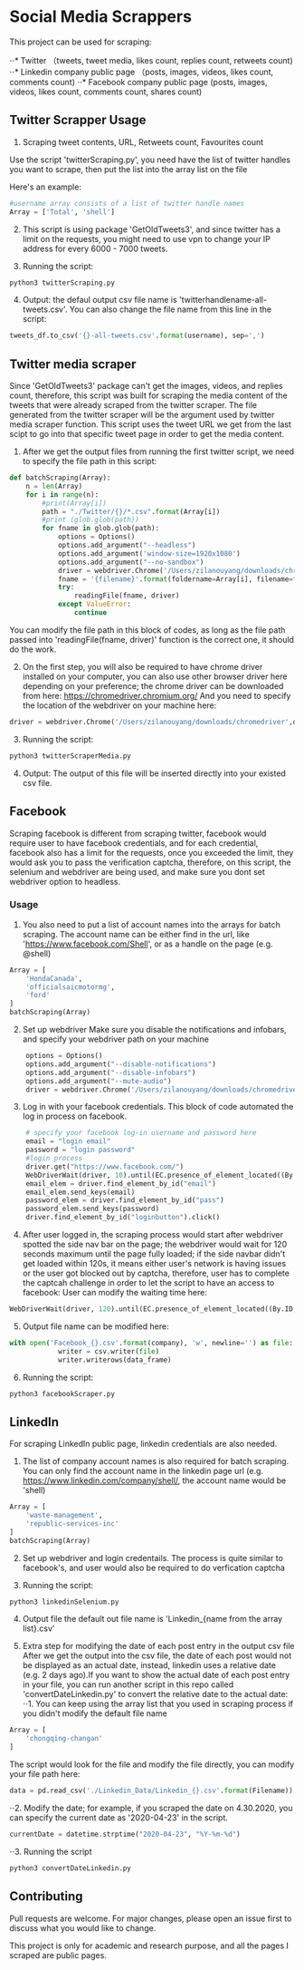 # Social Media Scrappers 

This project can be used for scraping:

⋅⋅* Twitter （tweets, tweet media, likes count, replies count, retweets count)
⋅⋅* Linkedin company public page （posts, images, videos, likes count, comments count)
⋅⋅* Facebook company public page (posts, images, videos, likes count, comments count, shares count)

## Twitter Scrapper Usage

1. Scraping tweet contents, URL, Retweets count, Favourites count

Use the script 'twitterScraping.py', you need have the list of twitter handles you want to scrape, then put the list into the array list on the file

Here's an example:
```python
#username array consists of a list of twitter handle names
Array = ['Total', 'shell']
```

2. This script is using package 'GetOldTweets3', and since twitter has a limit on the requests, you might need to use vpn to change your IP address for every 6000 - 7000 tweets.

3. Running the script: 
```bash
python3 twitterScraping.py
```

4. Output:
the defaul output csv file name is 'twitterhandlename-all-tweets.csv'. 
You can also change the file name from this line in the script:
```python
tweets_df.to_csv('{}-all-tweets.csv'.format(username), sep=',')
```

## Twitter media scraper

Since 'GetOldTweets3' package can't get the images, videos, and replies count, therefore, this script was built for scraping the media content of the tweets that were already scraped from the twitter scraper. The file generated from the twitter scraper will be the argument used by twitter media scraper function. This script uses the tweet URL we get from the last scipt to go into that specific tweet page in order to get the media content.

1. After we get the output files from running the first twitter script, we need to specify the file path in this script:
```python
def batchScraping(Array):
    n = len(Array)
    for i in range(n):
        #print(Array[i])
        path = "./Twitter/{}/*.csv".format(Array[i])
        #print (glob.glob(path))
        for fname in glob.glob(path):
            options = Options()
            options.add_argument("--headless")  
            options.add_argument('window-size=1920x1080')
            options.add_argument("--no-sandbox")
            driver = webdriver.Chrome('/Users/zilanouyang/downloads/chromedriver',options=options)
            fname = '{filename}'.format(foldername=Array[i], filename=fname)
            try:
                readingFile(fname, driver)
            except ValueError:
                continue
```
You can modify the file path in this block of codes, as long as the file path passed into 'readingFile(fname, driver)' function is the correct one, it should do the work.

2. On the first step, you will also be required to have chrome driver installed on your computer, you can also use other browser driver here depending on your preference; the chrome driver can be downloaded from here: https://chromedriver.chromium.org/
And you need to specify the location of the webdriver on your machine here:

```python
driver = webdriver.Chrome('/Users/zilanouyang/downloads/chromedriver',options=options)
```

3. Running the script:
```bash
python3 twitterScraperMedia.py
```

4. Output:
The output of this file will be inserted directly into your existed csv file.

## Facebook

Scraping facebook is different from scraping twitter, facebook would require user to have facebook credentials, and for each credential, facebook also has a limit for the requests, once you exceeded the limit, they would ask you to pass the verification captcha, therefore, on this script, the selenium and webdriver are being used, and make sure you dont set webdriver option to headless. 

### Usage
1. You also need to put a list of account names into the arrays for batch scraping. The account name can be either find in the url, like 'https://www.facebook.com/Shell', or as a handle on the page (e.g. @shell)

```python
Array = [				
    'HondaCanada',	
    'officialsaicmotormg',		
    'ford'
]
batchScraping(Array)
```
2. Set up webdriver
Make sure you disable the notifications and infobars, and specify your webdriver path on your machine
```python
    options = Options()
    options.add_argument("--disable-notifications")
    options.add_argument("--disable-infobars")
    options.add_argument("--mute-audio")
    driver = webdriver.Chrome('/Users/zilanouyang/downloads/chromedriver',options=options)
```
3. Log in with your facebook credentials. This block of code automated the log in process on facebook.
```python
    # specify your facebook log-in username and password here
    email = "login email"
    password = "login password"
    #login process
    driver.get("https://www.facebook.com/")
    WebDriverWait(driver, 10).until(EC.presence_of_element_located((By.ID, "email")))
    email_elem = driver.find_element_by_id("email")
    email_elem.send_keys(email)
    password_elem = driver.find_element_by_id("pass")
    password_elem.send_keys(password)
    driver.find_element_by_id("loginbutton").click()
```

4. After user logged in, the scraping process would start after webdriver spotted the side nav bar on the page; the webdriver would wait for 120 seconds maximum until the page fully loaded; if the side navbar didn't get loaded within 120s, it means either user's network is having issues or the user got blocked out by captcha, therefore, user has to complete the captcah challenge in order to let the script to have an access to facebook:
User can modify the waiting time here:
```python
WebDriverWait(driver, 120).until(EC.presence_of_element_located((By.ID, "pinnedNav")))
```

5. Output file name can be modified here:

```python
with open('Facebook_{}.csv'.format(company), 'w', newline='') as file:
            writer = csv.writer(file)
            writer.writerows(data_frame)
```

6. Running the script:

```bash
python3 facebookScraper.py
```
## LinkedIn
For scraping LinkedIn public page, linkedin credentials are also needed.

1. The list of company account names is also required for batch scraping. You can only find the account name in the linkedin page url (e.g. https://www.linkedin.com/company/shell/, the account name would be 'shell)
```python
Array = [																	
    'waste-management',					
    'republic-services-inc'	
]
batchScraping(Array)
```

2. Set up webdriver and login credentails. The process is quite similar to facebook's, and user would also be required to do verfication captcha

3. Running the script:
```bash
python3 linkedinSelenium.py
```

4. Output file
the default out file name is 'Linkedin_{name from the array list}.csv'

5. Extra step for modifying the date of each post entry in the output csv file
After we get the output into the csv file, the date of each post would not be displayed as an actual date, instead, linkedin uses a relative date (e.g. 2 days ago).If you want to show the actual date of each post entry in your file, you can run another script in this repo called 'convertDateLinkedin.py' to convert the relative date to the actual date:
⋅⋅1. You can keep using the array list that you used in scraping process if you didn't modify the default file name
```python
Array = [				
    'chongqing-changan'
]
```
The script would look for the file and modify the file directly, you can modify your file path here:
```python
data = pd.read_csv('./Linkedin_Data/Linkedin_{}.csv'.format(Filename))
```
⋅⋅2. Modify the date; for example, if you scraped the date on 4.30.2020, you can specify the current date as '2020-04-23' in the script.

```python
currentDate = datetime.strptime("2020-04-23", "%Y-%m-%d")
```
⋅⋅3. Running the script

```python
python3 convertDateLinkedin.py
```

## Contributing
Pull requests are welcome. For major changes, please open an issue first to discuss what you would like to change.

This project is only for academic and research purpose, and all the pages I scraped are public pages.
